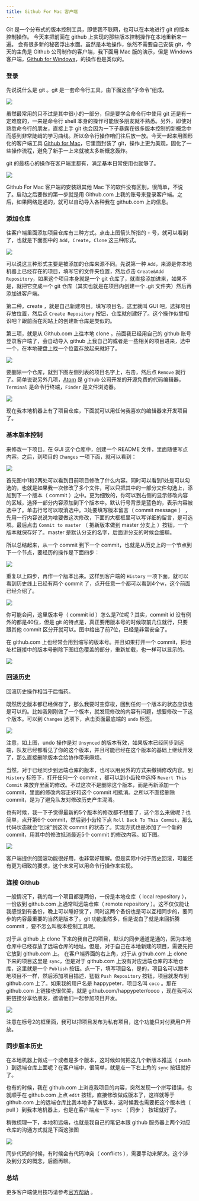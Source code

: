 ```yaml
---
title: Github For Mac 客户端
---
```


Git 是一个分布式的版本控制工具，即使我不联网，也可以在本地进行 git 的版本控制操作。
今天来把前面在 github 上实现的那些版本控制操作在本地重新来一遍。  会有很多新的秘密浮出水面。虽然是本地操作，依然不需要自己安装 git，今天的主角是 Github 公司制作的客户端，我下面用 Mac 版的演示，但是 Windows 客户端，[Github for Windows](https://windows.github.com/)，的操作也是类似的。

### 登录

先说说什么是 git 。git 是一套命令行工具，由下面这些“子命令”组成。

![](images/github_for_mac/git_commands.png)

虽然最常用的只不过是其中很小的一部分，但是要学会命令行中使用 git 还是有一定难度的，一来是命令行 shell 本身的操作可能很多朋友就不熟悉。另外，即使对熟悉命令行的朋友，直接上手 git 也会因为一下子暴露在很多版本控制的新概念中而感到非常陡峭的学习曲线。所以命令行操作咱们往后放一放。今天一起来用图形化的客户端工具 [Github for Mac](https://mac.github.com/index.html)，它里面封装了 git，操作上更为美观，固化了一些操作流程，避免了新手一上来就被太多新概念轰炸。

git 的最核心的操作在客户端里都有，满足基本日常使用也就够了。

![](images/github_for_mac/githubformac.jpg)

Github For Mac 客户端的安装跟其他 Mac 下的软件没有区别，很简单，不说了。启动之后要做的第一步就是用 Github.com 上我的账号来登录客户端。之后，如果网络是通的，就可以自动导入各种我在 github.com 上的信息。

### 添加仓库

往客户端里面添加项目仓库有三种方式。点击上图箭头所指的 `+` 号，就可以看到了，也就是下面图中的 `Add`，`Create`，`Clone` 这三种形式。

![](images/github_for_mac/mac_create.png)

可以说这三种形式主要是被添加的仓库来源不同。先说第一种 `Add`，来源是你本地机器上已经存在的项目，填写它的文件夹位置，然后点击 `Create&Add Repository`，如果这个项目本身就是一个 git 仓库了，就直接添加进来，如果不是，就把它变成一个 git 仓库（其实也就是在项目内创建一个 .git 文件夹）然后再添加进客户端。

第二种，create ，就是自己新建项目。填写项目名，这里就叫 GUI 吧，选择项目存放位置，然后点 `Create Repository` 按钮，仓库就创建好了。这个操作似曾相识吧？跟前面在网站上的创建新仓库是类似的。

第三项，就是从 Github.com 上往本地 clone 。前面我已经用自己的 github 账号登录客户端了，会自动导入 github 上我自己的或者是一些相关的项目进来，选中一个，在本地硬盘上找一个位置存放起来就好了。

![](images/github_for_mac/clone.png)

要删除一个仓库，就到下图左侧列表的项目名字上，右击，然后点 `Remove` 就行了。简单说说另外几项，[Atom](https://atom.io/) 是 github 公司开发的开源免费的代码编辑器，`Terminal` 是命令行终端，`Finder` 是文件浏览器。

![](images/github_for_mac/remove_repo.png)

现在我本地机器上有了项目仓库，下面就可以用任何我喜欢的编辑器来开发项目了。

### 基本版本控制

来修改一下项目。在 GUI 这个仓库中，创建一个 README 文件，里面随便写点内容。之后，到项目的 `Changes` 一项下面，就可以看到：

![](images/github_for_mac/mac_change.png)

首先图中1和2两处可以看到目前项目修改了什么内容。同时可以看到1处是可以勾选的，也就是如果我一次修改了多个文件，可以只把其中的一部分文件勾选上，添加到下一个版本（ commit  ）之中。更为细致的，你可以到右侧的显示修改内容的区域，选择一部分内容添加到下个版本中。默认行号背景是蓝色的，表示内容被选中了。单击行号可以取消选中。3处要填写版本留言（ commit message ） ，先用一行内容说说为啥要做这次修改，下面的大框框里可以写详细的留言，是可选项。最后点击 `Commit to master` （ 把新版本做到 master 分支上 ）按钮，一个版本就保存好了。master 是默认分支的名字，后面讲分支的时候会细聊。

所以总结起来，从一个 commit 到下一个 commit，也就是从历史上的一个节点到下一个节点，要经历的操作是下面四步：

![](images/github_for_mac/c2c.png)

重复以上四步，再作一个版本出来。这样到客户端的 `History` 一项下面，就可以看到历史线上已经有两个 commit 了，点开任意一个都可以看到4个w，这个前面已经介绍了。

![](images/github_for_mac/local_4w.png)

你可能会问，这里版本号（ commit id ）怎么是7位呢？其实，commit id 没有例外的都是40位，但是 git 的特点是，真正要用版本号的时候取前几位就行，只要跟其他 commit 区分开就可以。图中给出了前7位，已经是非常安全了。

在 github.com 上也经常会用到缩写的版本号。并且如果打开一个 commit，把地址栏链接中的版本号删除下图红色覆盖的部分，重新加载，也一样可以显示的。

![](images/github_for_mac/short_id.png)

### 回滚历史
回滚历史操作相当于后悔药。

既然历史版本都已经保存了，那么我要时空穿梭，回到任何一个版本的状态应该也是可以的。比如我刚刚做了一个版本，就发现修改的内容有问题，想要修改一下这个版本。可以到 `Changes` 选项下，点击页面最底端的 `undo` 标签。

![](images/github_for_mac/undo.png)

注意，如上图，undo 操作是对 `Unsynced` 的版本有效，如果版本已经同步到远端，队友已经都看见了你的这个版本，并且可能已经在这个版本的基础上继续开发了，那么直接删除版本会给协作带来麻烦。

当然，对于已经同步到远端仓库的版本，也可以用另外的方式来撤销修改内容。到 `History` 标签下，打开任何一个 commit ，都可以到小齿轮中选择 `Revert This Commit` 来放弃里面的修改。不过这次不是删除这个版本，而是再新添加一个 commit，里面的修改内容正好和这个 commit 相抵消。之所以不直接删除 commit，是为了避免队友对修改历史产生混淆。

也有时候，我一下子觉得最新的5个版本的修改都不想要了，这个怎么来做呢？也简单，点开第6个 commit，然后到小齿轮下点 `Roll Back To This Commit`，那么代码状态就会“回滚”到这次 commit 的状态了。实现方式也是添加了一个新的 commit，用其中的修改抵消最近5个 commit 的修改内容。如下图。

![](images/github_for_mac/rollback.png)

客户端提供的回滚功能很好用，也非常好理解。但是实际中对于历史回滚，可能还有更为细致的要求，这个未来可以用命令行操作来实现。

### 连接 Github

一般情况下，我的每一个项目都是两份，一份是本地仓库（ local repository ），一份放到 github.com 上通常叫远端仓库（ remote repository ）。这不仅仅能让我感觉到有备份，晚上可以睡好觉了，同时这两个备份也是可以互相同步的，要同步的内容最重要的当然是版本了。git 功能虽然多，但是说白了就是来回折腾 commit ，要不怎么叫版本控制工具呢。

对于从 github 上 clone 下来的我自己的项目，默认的同步通道是通的，因为本地仓库中已经存放了远端仓库的地址。但是，对于自己在本地新建的项目，需要先把它放到 github.com 上。 在客户端界面的右上角，对于从 github.com 上 clone 下来的项目这里是 `sync`，但是对于 github.com 上没有对应远端仓库的本地仓库，这里就是一个 `Publish` 按钮。点一下，填写项目名，是的，项目名可以跟本地项目不一样，然后添加项目描述，猛戳 `Push Repository` 按钮，项目就发布到 github.com 上了。如果我的用户名是 happypeter，项目名叫 `coco` 。那在 github.com 上链接也很优美，就是 github.com/happypeter/coco ，现在我可以把链接分享给朋友，邀请他们一起参加项目开发。

![](images/github_for_mac/publish_repo.png)

注意在标号2的框里面，我可以把项目发布为私有项目，这个功能只对付费用户开放。

### 同步版本历史

在本地机器上做成一个或者是多个版本，这时候如何把这几个新版本推送（ push ）到远端仓库上面呢？在客户端中，很简单，就是点一下右上角的 `sync` 按钮就好了。

也有的时候，我在 github.com 上浏览我项目的内容，突然发现一个拼写错误，也就顺手在 github.com 上点 `edit` 按钮，直接修改做成版本了，这样就等于 github.com 上的远端仓库比我本地多了新版本，这时候我也需要把这个版本拽（ pull ）到我本地机器上，也是在客户端点一下 `sync` （ 同步 ） 按钮就好了。

稍微梳理一下，本地和远端，也就是我自己的笔记本跟 github 服务器上两个对应仓库的沟通方式就是下面这张图

![](images/github_for_mac/sync.png)

同步代码的时候，有时候会有代码冲突（ conflicts ），需要手动来解决。这个涉及到分支的概念，后面再聊。

### 总结

更多客户端使用技巧请参考[官方帮助](https://mac.github.com/help.html) 。
